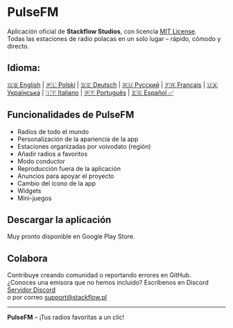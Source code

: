 # PulseFM

Aplicación oficial de **Stackflow Studios**, con licencia [MIT License](LICENSE).  
Todas las estaciones de radio polacas en un solo lugar – rápido, cómodo y directo.

## Idioma:

[🇬🇧 English](https://github.com/stackflowpl/PulseFM/blob/master/README.md) |
[🇵🇱 Polski](https://github.com/stackflowpl/PulseFM/blob/master/.github/README.pl.md) |
[🇩🇪 Deutsch](https://github.com/stackflowpl/PulseFM/blob/master/.github/README.de.md) |
[🇷🇺 Русский](https://github.com/stackflowpl/PulseFM/blob/master/.github/README.ru.md) |
[🇫🇷 Français](https://github.com/stackflowpl/PulseFM/blob/master/.github/README.fr.md) |
[🇺🇦 Українська](https://github.com/stackflowpl/PulseFM/blob/master/.github/README.uk.md) |
[🇮🇹 Italiano](https://github.com/stackflowpl/PulseFM/blob/master/.github/README.it.md) |
[🇵🇹 Português](https://github.com/stackflowpl/PulseFM/blob/master/.github/README.pt.md) |
[🇪🇸 Español ✅](https://github.com/stackflowpl/PulseFM/blob/master/.github/README.es.md)

## Funcionalidades de PulseFM

- Radios de todo el mundo
- Personalización de la apariencia de la app
- Estaciones organizadas por voivodato (región)
- Añadir radios a favoritos
- Modo conductor
- Reproducción fuera de la aplicación
- Anuncios para apoyar el proyecto
- Cambio del ícono de la app
- Widgets
- Mini-juegos

## Descargar la aplicación

Muy pronto disponible en Google Play Store.

## Colabora

Contribuye creando comunidad o reportando errores en GitHub.  
¿Conoces una emisora que no hemos incluido? Escríbenos en Discord [Servidor Discord](https://discord.gg/MtPs7WXyJu)  
o por correo [support@stackflow.pl](mailto:support@stackflow.pl)

---

**PulseFM** – ¡Tus radios favoritas a un clic!
